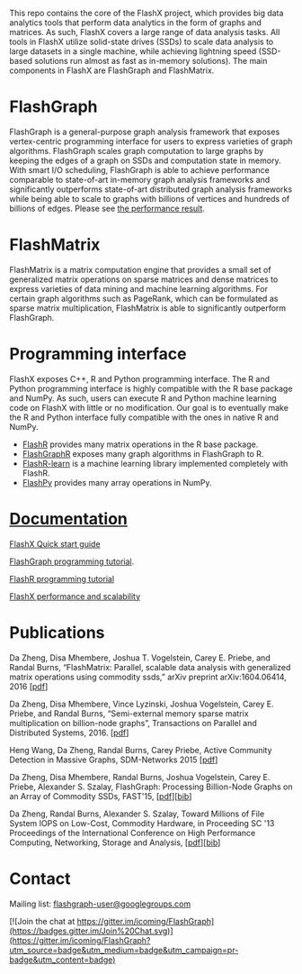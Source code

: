 This repo contains the core of the FlashX project, which provides big data analytics tools
that perform data analytics in the form of graphs and matrices. As such, FlashX covers
a large range of data analysis tasks. All tools in FlashX utilize solid-state drives (SSDs) to
scale data analysis to large datasets in a single machine, while achieving
lightning speed (SSD-based solutions run almost as fast as in-memory solutions).
The main components in FlashX are FlashGraph and FlashMatrix.

FlashGraph
===========

FlashGraph is a general-purpose graph analysis framework that exposes
vertex-centric programming interface for users to express varieties of
graph algorithms. FlashGraph scales graph computation to large graphs by
keeping the edges of a graph on SSDs and computation state in memory.
With smart I/O scheduling, FlashGraph is able to achieve performance
comparable to state-of-art in-memory graph analysis frameworks and
significantly outperforms state-of-art distributed graph analysis frameworks
while being able to scale to graphs with billions of vertices and hundreds
of billions of edges. Please see
[the performance result](https://flashxio.github.io/FlashX-doc/FlashX-perf.html#flashgraph-vs-giraph-graphx-and-powergraph).

FlashMatrix
===========

FlashMatrix is a matrix computation engine that provides a small set of
generalized matrix operations on sparse matrices and dense matrices to express
varieties of data mining and machine learning algorithms. For certain graph
algorithms such as PageRank, which can be formulated as sparse matrix
multiplication, FlashMatrix is able to significantly outperform FlashGraph.

Programming interface
===========
FlashX exposes C++, R and Python programming interface. The R and Python programming interface
is highly compatible with the R base package and NumPy. As such, users can execute
R and Python machine learning code on FlashX with little or no modification. Our goal is to
eventually make the R and Python interface fully compatible with the ones in native R and NumPy.

* [FlashR](https://github.com/flashxio/FlashR) provides many matrix operations in the R base package.
* [FlashGraphR](https://github.com/flashxio/FlashGraphR) exposes many graph algorithms in FlashGraph to R.
* [FlashR-learn](https://github.com/flashxio/FlashR-learn) is a machine learning library implemented completely with FlashR.
* [FlashPy](https://github.com/flashxio/FlashPy) provides many array operations in NumPy.

[Documentation](https://flashxio.github.io/FlashX-doc/)
========

[FlashX Quick start guide](https://flashxio.github.io/FlashX-doc/FlashX-Quick-Start-Guide.html)

[FlashGraph programming tutorial](https://flashxio.github.io/FlashX-doc/FlashGraph-user-guide.html).

[FlashR programming tutorial](https://flashxio.github.io/FlashX-doc/FlashR-user-guide.html)

[FlashX performance and scalability](https://flashxio.github.io/FlashX-doc/FlashX-perf.html)

Publications
========
Da Zheng, Disa Mhembere, Joshua T. Vogelstein, Carey E. Priebe, and Randal Burns, “FlashMatrix: Parallel, scalable data analysis with generalized matrix operations using commodity ssds,” arXiv preprint arXiv:1604.06414, 2016 [[pdf](http://arxiv.org/pdf/1604.06414v3)]

Da Zheng, Disa Mhembere, Vince Lyzinski, Joshua Vogelstein, Carey E. Priebe, and Randal Burns, “Semi-external memory sparse matrix multiplication on billion-node graphs”, Transactions on Parallel and Distributed Systems, 2016. [[pdf](https://arxiv.org/pdf/1602.02864v3.pdf)]

Heng Wang, Da Zheng, Randal Burns, Carey Priebe, Active Community Detection in Massive Graphs, SDM-Networks 2015 [[pdf](http://arxiv.org/pdf/1412.8576v3.pdf)]

Da Zheng, Disa Mhembere, Randal Burns, Joshua Vogelstein, Carey E. Priebe, Alexander S. Szalay, FlashGraph: Processing Billion-Node Graphs on an Array of Commodity SSDs, FAST'15, [[pdf](https://www.usenix.org/system/files/conference/fast15/fast15-paper-zheng.pdf)][[bib](https://www.usenix.org/biblio/export/bibtex/188418)]

Da Zheng, Randal Burns, Alexander S. Szalay, Toward Millions of File System IOPS on Low-Cost, Commodity Hardware, in Proceeding SC '13 Proceedings of the International Conference on High Performance Computing, Networking, Storage and Analysis, [[pdf](http://www.cs.jhu.edu/~zhengda/sc13.pdf)][[bib](http://dl.acm.org/downformats.cfm?id=2503225&parent_id=2503210&expformat=bibtex&CFID=445591569&CFTOKEN=95321450)]

Contact
========

Mailing list: flashgraph-user@googlegroups.com

[![Join the chat at https://gitter.im/icoming/FlashGraph](https://badges.gitter.im/Join%20Chat.svg)](https://gitter.im/icoming/FlashGraph?utm_source=badge&utm_medium=badge&utm_campaign=pr-badge&utm_content=badge)
